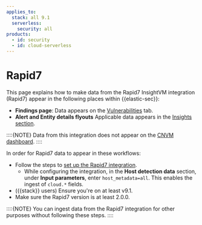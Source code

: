 ```yaml
---
applies_to:
  stack: all 9.1
  serverless:
    security: all
products:
  - id: security
  - id: cloud-serverless
---
```



# Rapid7
This page explains how to make data from the Rapid7 InsightVM integration (Rapid7) appear in the following places within {{elastic-sec}}:

- **Findings page**: Data appears on the [Vulnerabilities](/solutions/security/cloud/findings-page-3.md) tab.
- **Alert and Entity details flyouts** Applicable data appears in the [Insights section](/solutions/security/detect-and-alert/view-detection-alert-details.md#insights-section).

::::{NOTE}
Data from this integration does not appear on the [CNVM dashboard](/solutions/security/cloud/cnvm-dashboard.md).
::::

In order for Rapid7 data to appear in these workflows:

- Follow the steps to [set up the Rapid7 integration](https://www.elastic.co/docs/reference/integrations/tenable_io).
  - While configuring the integration, in the **Host detection data** section, under **Input parameters**, enter `host_metadata=all`. This enables the ingest of `cloud.*` fields.
- ({{stack}} users) Ensure you're on at least v9.1.
- Make sure the Rapid7 version is at least 2.0.0.

::::{NOTE}
You can ingest data from the Rapid7 integration for other purposes without following these steps.
::::
